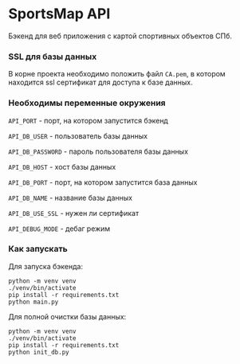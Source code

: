 # SportsMap API

Бэкенд для веб приложения с картой спортивных объектов СПб.

### SSL для базы данных

В корне проекта необходимо положить файл `CA.pem`, в котором
находится ssl сертификат для доступа к базе данных.

### Необходимы переменные окружения
`API_PORT` - порт, на котором запустится бэкенд

`API_DB_USER` - пользователь базы данных

`API_DB_PASSWORD` - пароль пользователя базы данных

`API_DB_HOST` - хост базы данных

`API_DB_PORT` - порт, на котором запустится база данных

`API_DB_NAME` - название базы данных

`API_DB_USE_SSL` - нужен ли сертификат

`API_DEBUG_MODE` - дебаг режим


### Как запускать

Для запуска бэкенда:
```commandline
python -m venv venv
./venv/bin/activate
pip install -r requirements.txt
python main.py
```

Для полной очистки базы данных:
```commandline
python -m venv venv
./venv/bin/activate
pip install -r requirements.txt
python init_db.py
```
